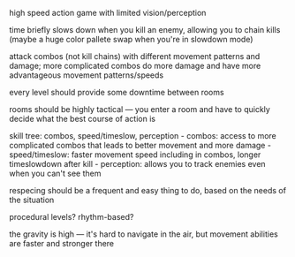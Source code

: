 high speed action game with limited vision/perception

time briefly slows down when you kill an enemy, allowing you to chain kills (maybe a huge color pallete swap when you're in slowdown mode)

attack combos (not kill chains) with different movement patterns and damage; more complicated combos do more damage and have more advantageous movement patterns/speeds

every level should provide some downtime between rooms

rooms should be highly tactical — you enter a room and have to quickly decide what the best course of action is

skill tree: combos, speed/timeslow, perception
	- combos: access to more complicated combos that leads to better movement and more damage
	- speed/timeslow: faster movement speed including in combos, longer timeslowdown after kill
	- perception: allows you to track enemies even when you can't see them

respecing should be a frequent and easy thing to do, based on the needs of the situation

procedural levels? rhythm-based?

the gravity is high — it's hard to navigate in the air, but movement abilities are faster and stronger there